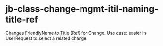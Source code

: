 # jb-class-change-mgmt-itil-naming-title-ref

Changes FriendlyName to Title (Ref) for Change. 
Use case: easier in UserRequest to select a related change.





